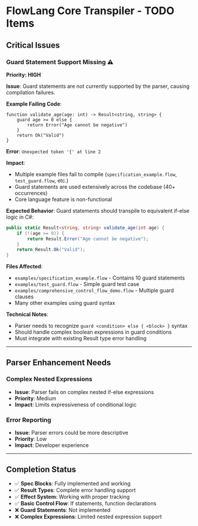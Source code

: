# FlowLang Core Transpiler - TODO Items

## Critical Issues

### Guard Statement Support Missing ⚠️
**Priority: HIGH**

**Issue**: Guard statements are not currently supported by the parser, causing compilation failures.

**Example Failing Code**:
```flowlang
function validate_age(age: int) -> Result<string, string> {
    guard age >= 0 else {
        return Error("Age cannot be negative")
    }
    return Ok("Valid")
}
```

**Error**: `Unexpected token '{' at line 2`

**Impact**: 
- Multiple example files fail to compile (`specification_example.flow`, `test_guard.flow`, etc.)
- Guard statements are used extensively across the codebase (40+ occurrences)
- Core language feature is non-functional

**Expected Behavior**:
Guard statements should transpile to equivalent if-else logic in C#:
```csharp
public static Result<string, string> validate_age(int age) {
    if (!(age >= 0)) {
        return Result.Error("Age cannot be negative");
    }
    return Result.Ok("Valid");
}
```

**Files Affected**:
- `examples/specification_example.flow` - Contains 10 guard statements
- `examples/test_guard.flow` - Simple guard test case
- `examples/comprehensive_control_flow_demo.flow` - Multiple guard clauses
- Many other examples using guard syntax

**Technical Notes**:
- Parser needs to recognize `guard <condition> else { <block> }` syntax
- Should handle complex boolean expressions in guard conditions
- Must integrate with existing Result type error handling

---

## Parser Enhancement Needs

### Complex Nested Expressions
- **Issue**: Parser fails on complex nested if-else expressions
- **Priority**: Medium
- **Impact**: Limits expressiveness of conditional logic

### Error Reporting
- **Issue**: Parser errors could be more descriptive
- **Priority**: Low
- **Impact**: Developer experience

---

## Completion Status
- ✅ **Spec Blocks**: Fully implemented and working
- ✅ **Result Types**: Complete error handling support
- ✅ **Effect System**: Working with proper tracking
- ✅ **Basic Control Flow**: If statements, function declarations
- ❌ **Guard Statements**: Not implemented
- ❌ **Complex Expressions**: Limited nested expression support